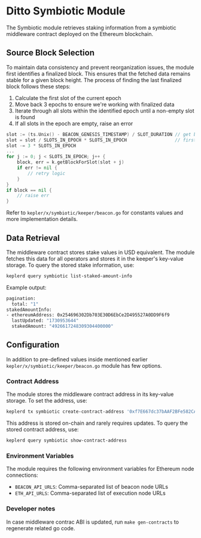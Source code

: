 # Ditto Symbiotic Module
The Symbiotic module retrieves staking information from a symbiotic middleware contract deployed on the Ethereum blockchain.

## Source Block Selection
To maintain data consistency and prevent reorganization issues, the module first identifies a finalized block. This ensures that the fetched data remains stable for a given block height.
The process of finding the last finalized block follows these steps:
1. Calculate the first slot of the current epoch
1. Move back 3 epochs to ensure we're working with finalized data
1. Iterate through all slots within the identified epoch until a non-empty slot is found
1. If all slots in the epoch are empty, raise an error
```go
slot := (ts.Unix() - BEACON_GENESIS_TIMESTAMP) / SLOT_DURATION // get beacon slot
slot = slot / SLOTS_IN_EPOCH * SLOTS_IN_EPOCH                  // first slot of epoch
slot -= 3 * SLOTS_IN_EPOCH
...
for j := 0; j < SLOTS_IN_EPOCH; j++ {
    block, err = k.getBlockForSlot(slot + j)
    if err != nil {
        // retry logic
    }
}
if block == nil {
    // raise err
}
```
Refer to `kepler/x/symbiotic/keeper/beacon.go` for constants values and more implementation details.

## Data Retrieval
The middleware contract stores stake values in USD equivalent. The module fetches this data for all operators and stores it in the keeper's key-value storage.
To query the stored stake information, use:
```sh
keplerd query symbiotic list-staked-amount-info
```
Example output:
```sh
pagination:
  total: "1"
stakedAmountInfo:
- ethereumAddress: 0x254696302Db703E30D6EbCe2D495527A0DD9F6f9
  lastUpdated: "1730953644"
  stakedAmount: "4926617248309304400000"
```

## Configuration
In addition to pre-defined values inside mentioned earlier `kepler/x/symbiotic/keeper/beacon.go` module has few options.

### Contract Address
The module stores the middleware contract address in its key-value storage. To set the address, use:
```sh
keplerd tx symbiotic create-contract-address '0xf7E667dc37bAAF2BFe582CA568d0a8D7E25Aa058' --from alice --fees 20000stake --gas auto
```
This address is stored on-chain and rarely requires updates.
To query the stored contract address, use:
```sh
keplerd query symbiotic show-contract-address
```

### Environment Variables
The module requires the following environment variables for Ethereum node connections:
- `BEACON_API_URLS`: Comma-separated list of beacon node URLs
- `ETH_API_URLS`: Comma-separated list of execution node URLs


### Developer notes
In case middleware contrac ABI is updated, run `make gen-contracts` to regenerate related go code.
